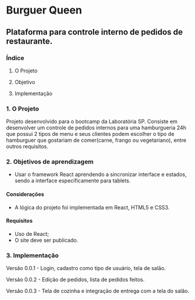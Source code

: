 # Burguer Queen

## Plataforma para controle interno de pedidos de restaurante.
  
### Índice

1. O Projeto

2. Objetivo

3. Implementação

### 1. O Projeto

Projeto desenvolvido para o bootcamp da Laboratória SP. Consiste em desenvolver um controle de pedidos internos para uma hamburgueria 24h que possui 2 tipos de menu e seus clientes podem escolher o tipo de hamburguer que gostariam de comer(carne, frango ou vegetariano), entre outros requisitos.
  
### 2. Objetivos de aprendizagem

- Usar o framework React aprendendo a sincronizar interface e estados, sendo a interface especificamente para tablets.

#### Considerações

- A lógica do projeto foi implementada em React, HTML5 e CSS3.

#### Requisitos

- Uso de React;
- O site deve ser publicado.

### 3. Implementação

Versão 0.0.1 - Login, cadastro como tipo de usuário, tela de salão.

Versão 0.0.2 - Edição de pedidos, lista de pedidos feitos.

Versão 0.0.3 - Tela de cozinha e integração de entrega com a tela do salão.